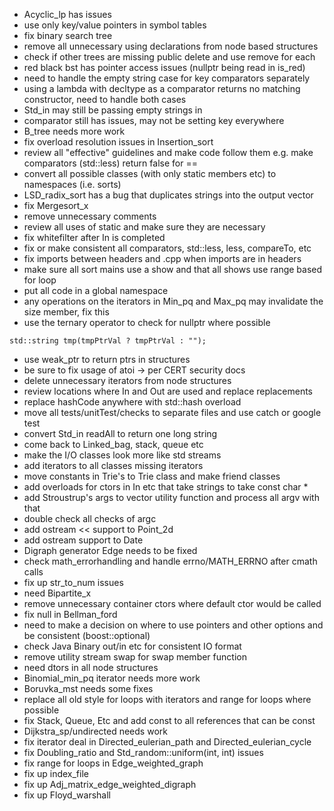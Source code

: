 - Acyclic_lp has issues
- use only key/value pointers in symbol tables
- fix binary search tree
- remove all unnecessary using declarations from node based structures
- check if other trees are missing public delete and use remove for each
- red black bst has pointer access issues (nullptr being read in is_red)
- need to handle the empty string case for key comparators separately
- using a lambda with decltype as a comparator returns no matching constructor, need to handle both cases
- Std_in may still be passing empty strings in
- comparator still has issues, may not be setting key everywhere
- B_tree needs more work
- fix overload resolution issues in Insertion_sort
- review all "effective" guidelines and make code follow them
  e.g. make comparators (std::less) return false for ==
- convert all possible classes (with only static members etc) to namespaces (i.e. sorts)
- LSD_radix_sort has a bug that duplicates strings into the output vector
- fix Mergesort_x
- remove unnecessary comments
- review all uses of static and make sure they are necessary
- fix whitefilter after In is completed
- fix or make consistent all comparators, std::less, less, compareTo, etc
- fix imports between headers and .cpp when imports are in headers
- make sure all sort mains use a show and that all shows use range based for loop
- put all code in a global namespace
- any operations on the iterators in Min_pq and Max_pq may invalidate
  the size member, fix this
- use the ternary operator to check for nullptr where possible
```
std::string tmp(tmpPtrVal ? tmpPtrVal : "");
```
- use weak_ptr to return ptrs in structures
- be sure to fix usage of atoi -> per CERT security docs
- delete unnecessary iterators from node structures
- review locations where In and Out are used and replace replacements
- replace hashCode anywhere with std::hash overload
- move all tests/unitTest/checks to separate files and use catch or google test
- convert Std_in readAll to return one long string
- come back to Linked_bag, stack, queue etc
- make the I/O classes look more like std streams
- add iterators to all classes missing iterators
- move constants in Trie's to Trie class and make friend classes
- add overloads for ctors in In etc that take strings to take const char *
- add Stroustrup's args to vector utility function and process all argv with that
- double check all checks of argc
- add ostream << support to Point_2d
- add ostream support to Date
- Digraph generator Edge needs to be fixed
- check math_errorhandling and handle errno/MATH_ERRNO after cmath calls
- fix up str_to_num issues
- need Bipartite_x
- remove unnecessary container ctors where default ctor would be called
- fix null in Bellman_ford
- need to make a decision on where to use pointers and other options and
  be consistent (boost::optional)
- check Java Binary out/in etc for consistent IO format
- remove utility stream swap for swap member function
- need dtors in all node structures
- Binomial_min_pq iterator needs more work
- Boruvka_mst needs some fixes
- replace all old style for loops with iterators and range for loops where possible
- fix Stack, Queue, Etc and add const to all references that can be const
- Dijkstra_sp/undirected needs work
- fix iterator deal in Directed_eulerian_path and Directed_eulerian_cycle
- fix Doubling_ratio and Std_random::uniform(int, int) issues
- fix range for loops in Edge_weighted_graph
- fix up index_file
- fix up Adj_matrix_edge_weighted_digraph
- fix up Floyd_warshall